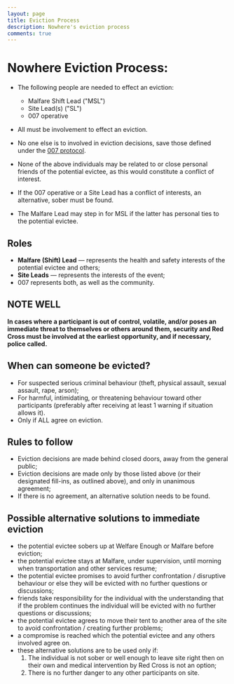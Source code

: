 ```yaml
---
layout: page
title: Eviction Process
description: Nowhere's eviction process
comments: true
---
```

# **Nowhere Eviction Process:**

- The following people are needed to effect an eviction:
   - Malfare Shift Lead ("MSL")
   - Site Lead(s) ("SL")
   - 007 operative

- All must be involvement to effect an eviction.
- No one else is to involved in eviction decisions, save those defined under the [007 protocol](../007/). 
- None of the above individuals may be related to or close personal friends of the potential evictee, as this would constitute a conflict of interest.
- If the 007 operative or a Site Lead has a conflict of interests, an alternative, sober must be found.
- The Malfare Lead may step in for MSL if the latter has personal ties to the potential evictee.

## Roles

- **Malfare (Shift) Lead** — represents the health and safety interests of the potential evictee and others;
- **Site Leads** — represents the interests of the event;
- 007 represents both, as well as the community.


## NOTE WELL

**In cases where a participant is out of control, volatile, and/or poses an immediate threat to themselves or others around them, security and Red Cross must be involved at the earliest opportunity, and if necessary, police called.**


## When can someone be evicted?

- For suspected serious criminal behaviour (theft, physical assault, sexual assault, rape, arson);
- For harmful, intimidating, or threatening behaviour toward other participants (preferably after receiving at least 1 warning if situation allows it).
- Only if ALL agree on eviction.


## Rules to follow

- Eviction decisions are made behind closed doors, away from the general public;
- Eviction decisions are made only by those listed above (or their designated fill-ins, as outlined above), and only in unanimous agreement;
- If there is no agreement, an alternative solution needs to be found.


## Possible alternative solutions to immediate eviction

- the potential evictee sobers up at Welfare Enough or Malfare before eviction;
- the potential evictee stays at Malfare, under supervision, until morning when transportation and other services resume;
- the potential evictee promises to avoid further confrontation / disruptive behaviour or else they will be evicted with no further questions or discussions;
- friends take responsibility for the individual with the understanding that if the problem continues the individual will be evicted with no further questions or discussions;
- the potential evictee agrees to move their tent to another area of the site to avoid confrontation / creating further problems;
- a compromise is reached which the potential evictee and any others involved agree on.
- these alternative solutions are to be used only if:
   1. The individual is not sober or well enough to leave site right then on their own and medical intervention by Red Cross is not an option;
   1. There is no further danger to any other participants on site.